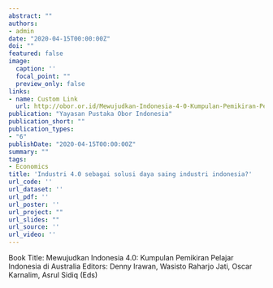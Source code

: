 ```yaml
---
abstract: ""
authors:
- admin
date: "2020-04-15T00:00:00Z"
doi: ""
featured: false
image:
  caption: ''
  focal_point: ""
  preview_only: false
links:
- name: Custom Link
  url: http://obor.or.id/Mewujudkan-Indonesia-4-0-Kumpulan-Pemikiran-Pelajar-Indonesia-di-Australia
publication: "Yayasan Pustaka Obor Indonesia"
publication_short: ""
publication_types:
- "6"
publishDate: "2020-04-15T00:00:00Z"
summary: ""
tags:
- Economics
title: 'Industri 4.0 sebagai solusi daya saing industri indonesia?'
url_code: ''
url_dataset: ''
url_pdf: ''
url_poster: ''
url_project: ""
url_slides: ""
url_source: ''
url_video: ''
---
```


Book Title: Mewujudkan Indonesia 4.0: Kumpulan Pemikiran Pelajar Indonesia di Australia
Editors: Denny Irawan, Wasisto Raharjo Jati, Oscar Karnalim, Asrul Sidiq (Eds)